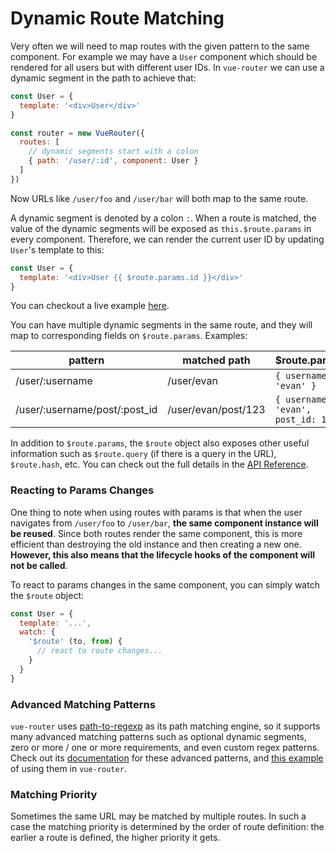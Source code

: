 # Dynamic Route Matching

Very often we will need to map routes with the given pattern to the same component. For example we may have a `User` component which should be rendered for all users but with different user IDs. In `vue-router` we can use a dynamic segment in the path to achieve that:

``` js
const User = {
  template: '<div>User</div>'
}

const router = new VueRouter({
  routes: [
    // dynamic segments start with a colon
    { path: '/user/:id', component: User }
  ]
})
```

Now URLs like `/user/foo` and `/user/bar` will both map to the same route.

A dynamic segment is denoted by a colon `:`. When a route is matched, the value of the dynamic segments will be exposed as `this.$route.params` in every component. Therefore, we can render the current user ID by updating `User`'s template to this:

``` js
const User = {
  template: '<div>User {{ $route.params.id }}</div>'
}
```

You can checkout a live example [here](http://jsfiddle.net/yyx990803/4xfa2f19/).

You can have multiple dynamic segments in the same route, and they will map to corresponding fields on `$route.params`. Examples:

| pattern | matched path | $route.params |
|---------|------|--------|
| /user/:username | /user/evan | `{ username: 'evan' }` |
| /user/:username/post/:post_id | /user/evan/post/123 | `{ username: 'evan', post_id: 123 }` |

In addition to `$route.params`, the `$route` object also exposes other useful information such as `$route.query` (if there is a query in the URL), `$route.hash`, etc. You can check out the full details in the [API Reference](../api/route-object.md).

### Reacting to Params Changes

One thing to note when using routes with params is that when the user navigates from `/user/foo` to `/user/bar`, **the same component instance will be reused**. Since both routes render the same component, this is more efficient than destroying the old instance and then creating a new one. **However, this also means that the lifecycle hooks of the component will not be called**.

To react to params changes in the same component, you can simply watch the `$route` object:

``` js
const User = {
  template: '...',
  watch: {
    '$route' (to, from) {
      // react to route changes...
    }
  }
}
```

### Advanced Matching Patterns

`vue-router` uses [path-to-regexp](https://github.com/pillarjs/path-to-regexp) as its path matching engine, so it supports many advanced matching patterns such as optional dynamic segments, zero or more / one or more requirements, and even custom regex patterns. Check out its [documentation](https://github.com/pillarjs/path-to-regexp#parameters) for these advanced patterns, and [this example](https://github.com/vuejs/vue-router/blob/dev/examples/route-matching/app.js) of using them in `vue-router`.

### Matching Priority

Sometimes the same URL may be matched by multiple routes. In such a case the matching priority is determined by the order of route definition: the earlier a route is defined, the higher priority it gets.
